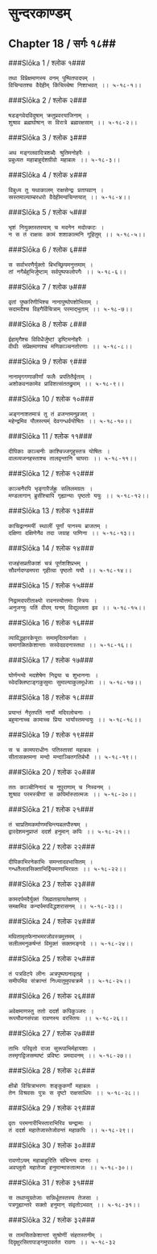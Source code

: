 सुन्दरकाण्डम्
===============================


## Chapter 18  / सर्गः १८##


###Slōka 1 / श्लोक १###


    तथा विप्रेक्षमाणस्य वनम् पुष्पितपादपम् ।
    विचिन्वतश्च वैदेहीम् किंचिच्चेषा निशाभवत् ।। ५-१८-१।।


###Slōka 2 / श्लोक २###


    षडङ्गवेदविदुषाम् क्रतुप्रवरयाजिनाम् ।
    शुश्राव ब्रह्मघोषान् स विरात्रे ब्रह्मरक्षसाम् ।। ५-१८-२।।


###Slōka 3 / श्लोक ३###


    अथ मङ्गलवादित्रशब्दैः श्रुतिमनोहरैः ।
    प्रबुध्यत महाबाहुर्दशग्रीवो महाबलः ।। ५-१८-३।।


###Slōka 4 / श्लोक ४###


    विबुध्य तु यथाकालम् राक्षसेन्द्रः प्रतापवान् ।
    स्रस्तमाल्याम्बरधरो वैदेहीमन्वचिन्तयात् ।। ५-१८-४।।


###Slōka 5 / श्लोक ५###


    भृशं नियुक्तस्तस्याम् च मदनेन मदोत्कटः ।
    न स तं राक्षसः कामं शशाकात्मनि गूहितुम् ।। ५-१८-५।।


###Slōka 6 / श्लोक ६###


    स सर्वाभरणैर्युक्तो बिभच्छ्रियमनुत्तमाम् ।
    तां नगैर्बहुभिर्जुष्टाम् सर्वपुष्पफलोपगैः ।। ५-१८-६।।


###Slōka 7 / श्लोक ७###


    वृतां पुष्करिणीभिश्च नानापुष्पोपशोभिताम् ।
    सदामदैश्च विहगैर्विचित्राम् परमाद्भुताम् ।। ५-१८-७।।


###Slōka 8 / श्लोक ८###


    ईहामृगैश्च विविधैर्जुष्टां डृष्टिमनोहरैः ।
    वीथीः संप्रेक्षमाणश्च मणिकाञ्चनतोरणाः ।। ५-१८-८।।


###Slōka 9 / श्लोक ९###


    नानामृगगणाकीर्णां फलैः प्रपतितैर्वृताम् ।
    अशोकवनकामेव प्राविशत्संततद्रुमाम् ।। ५-१८-९।।


###Slōka 10 / श्लोक १०###


    अङ्गनाशतमात्रं तु तं व्रजन्तमनुव्रजत् ।
    महेन्द्रमिव पौलस्त्यम्ं देवगन्धर्वयोषितः ।। ५-१८-१०।।


###Slōka 11 / श्लोक ११###


    दीपिकाः काञ्चनीः काश्चिज्जगृहुस्तत्र योषितः ।
    वालव्यजनहस्ताश्च तालवृन्तानि चापराः ।। ५-१८-११।।


###Slōka 12 / श्लोक १२###


    काञ्चनैरपि भृङ्गारैर्जह्रुः सलिलमग्रतः ।
    मण्डलागान् ब्रुसींश्चापि गृह्यान्याः पृष्ठतो ययुः ।। ५-१८-१२।।


###Slōka 13 / श्लोक १३###


    काचिद्रत्नमयीं स्थालीं पूर्णां पानस्य ब्राजतम् ।
    दक्षिणा दक्षिणेनैव तदा जग्राह पाणिना ।। ५-१८-१३।।


###Slōka 14 / श्लोक १४###


    राजहंसप्रतीकाशं चत्रं पूर्णशशिप्रभम् ।
    सौवर्णदण्डमपरा गृहीत्वा पृष्ठतो ययौ ।। ५-१८-१४।।


###Slōka 15 / श्लोक १५###


    निद्रामदपरीताक्ष्यो रावनस्योत्तमाः स्त्रियः ।
    अनुजग्मुः पतिं वीरम् घनम् विद्युल्लता इव ।। ५-१८-१५।।


###Slōka 16 / श्लोक १६###


    व्याविद्धहारकेयूराः समामृदितवर्णकाः ।
    समागळितकेशान्ताः सस्वेदवदनास्तथा ।। ५-१८-१६।।


###Slōka 17 / श्लोक १७###


    घोर्णन्त्यो मदशेषेण निद्रया च शुभाननाः ।
    स्वेदक्लिष्टाङ्गकुसुमाः सुमाल्याकुलमूर्धजाः ।। ५-१८-१७।।


###Slōka 18 / श्लोक १८###


    प्रयान्तं नैरृतपतिं नार्यो मदिरलोचनाः ।
    बहुमानाच्च कामाच्च प्रिया भार्यास्तमन्वयुः ।। ५-१८-१८।।


###Slōka 19 / श्लोक १९###


    स च कामपराधीनः पतिस्तासां महाबलः ।
    सीतासक्तमना मन्दो मन्दाञ्चितगतिर्बभौ ।। ५-१८-१९।।


###Slōka 20 / श्लोक २०###


    ततः काञ्चीनिनादं च नूपुराणाम् च निस्वनम् ।
    शुश्राव परमस्त्रीणां स कपिर्मारुतात्मजः ।। ५-१८-२०।।


###Slōka 21 / श्लोक २१###


    तं चाप्रतिमकर्माणमचिन्त्यबलपौरुषम् ।
    द्वारदेशमनुप्राप्तं ददर्श हनुमान् कपिः ।। ५-१८-२१।।


###Slōka 22 / श्लोक २२###


    दीपिकाभिरनेकाभिः समन्तादवभासितम् ।
    गन्धतैलावसिक्ताभिर्द्रियमाणाभिरग्रतः ।। ५-१८-२२।।


###Slōka 23 / श्लोक २३###


    कामदर्पमदैर्युक्तं जिह्मताम्रायतेक्षणम् ।
    समक्षमिव कन्दर्पमपविद्धशरासनम् ।। ५-१८-२३।।


###Slōka 24 / श्लोक २४###


    मथितामृतफेनाभमरजोवस्त्रमुत्तमम् ।
    सलीलमनुकर्षन्तं विमुक्तं सक्तमङ्गदे ।। ५-१८-२४।।


###Slōka 25 / श्लोक २५###


    तं पत्रविटपे लीनः अत्रपुष्पघनावृतह् ।
    समीपमिव संक्रान्तं निध्यातुमुपचक्रमे ।। ५-१८-२५।।


###Slōka 26 / श्लोक २६###


    अवेक्षमाणस्तु ततो ददर्श कपिकुञ्जरः ।
    रूपयौवनसंपन्ना रावणस्य वरस्तियः ।। ५-१८-२६।।


###Slōka 27 / श्लोक २७###


    ताभिः परिवृतो राजा सुरूपाभिर्महायशाः ।
    तस्मृगद्विजसम्घष्टं प्रविष्टः प्रमदावनम् ।। ५-१८-२७।।


###Slōka 28 / श्लोक २८###


    क्षीबो विचित्राभरणः शङ्कुकर्णो महाबलः ।
    तेन विश्रवसः पुत्रः स दृष्टो राक्षसाधिपः ।। ५-१८-२८।।


###Slōka 29 / श्लोक २९###


    वृतः परमनारीभिस्ताराभिरिव चन्द्रामाः ।
    तं ददर्श महातेजास्तेजोवन्तं महाकपिः ।। ५-१८-२९।।


###Slōka 30 / श्लोक ३०###


    रावणोऽयम् महाबाहुरिति संचिन्त्य वानरः ।
    अवप्लुतो महातेजा हनुमान्मारुतात्मजः ।। ५-१८-३०।।


###Slōka 31 / श्लोक ३१###


    स तथाप्युग्रतेजाः सन्निर्धूतस्तस्य तेजसा ।
    पत्रगुह्यान्तरे सक्तो हनुमान् संवृतोऽभवत् ।। ५-१८-३१।।


###Slōka 32 / श्लोक ३२###


    स तामसितकेशान्तां सुश्रोणीं संहतस्तनीम् ।
    दिदृक्षुरसितापाङ्गमुपावर्तत रावणः ।। ५-१८-३२


